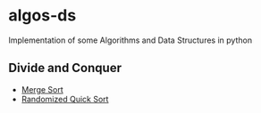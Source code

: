 # algos-ds
Implementation of some Algorithms and Data Structures in python

## Divide and Conquer
- [Merge Sort](https://github.com/Ayush-A/algos-ds/blob/master/divide-conquer/mergeSort.py)
- [Randomized Quick Sort](https://github.com/Ayush-A/algos-ds/blob/master/divide-conquer/quickSort.py)
